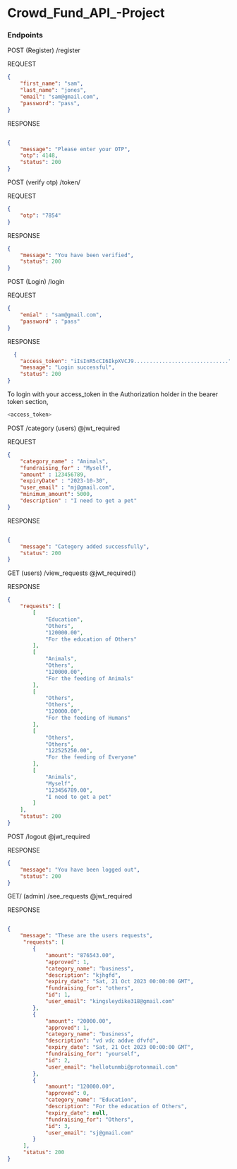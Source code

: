 # Crowd_Fund_API_-Project

### Endpoints

POST (Register) /register

<!-- To get registered as an admin, make sure that the is_admin variable is set to "True" else you'll be registered as a mere user -->


REQUEST
```json
{
    "first_name": "sam",
    "last_name": "jones",
    "email": "sam@gmail.com",
    "password": "pass",
}
```

RESPONSE
```json

{
    "message": "Please enter your OTP",
    "otp": 4148,
    "status": 200
}
```


POST (verify otp) /token/<email>

REQUEST
```json
{
    "otp": "7854"
}
```

RESPONSE
```json
{
    "message": "You have been verified",
    "status": 200
}
```


POST (Login) /login

REQUEST
```json
{
    "emial" : "sam@gmail.com",
    "password" : "pass"
}
```


RESPONSE
```json
  {
    "access_token": "iIsInR5cCI6IkpXVCJ9..............................",
    "message": "Login successful",
    "status": 200
}
```


To login with your access_token in the Authorization holder in the bearer token section,

```sh
<access_token>
```




<!-- To make a fundraising request -->

POST /category (users)
@jwt_required

REQUEST 
```json
{
    "category_name" : "Animals",
    "fundraising_for" : "Myself",
    "amount" : 123456789,
    "expiryDate" : "2023-10-30",
    "user_email" : "mj@gmail.com",
    "minimum_amount": 5000,
    "description" : "I need to get a pet"
}
```

RESPONSE
```json

{
    "message": "Category added successfully",
    "status": 200
}
```


GET (users) /view_requests
@jwt_required()

RESPONSE
```json
{
    "requests": [
        [
            "Education",
            "Others",
            "120000.00",
            "For the education of Others"
        ],
        [
            "Animals",
            "Others",
            "120000.00",
            "For the feeding of Animals"
        ],
        [
            "Others",
            "Others",
            "120000.00",
            "For the feeding of Humans"
        ],
        [
            "Others",
            "Others",
            "122525250.00",
            "For the feeding of Everyone"
        ],
        [
            "Animals",
            "Myself",
            "123456789.00",
            "I need to get a pet"
        ]
    ],
    "status": 200
}
```
POST /logout
@jwt_required

RESPONSE
```json
{
    "message": "You have been logged out",
    "status": 200
}
```


GET/ (admin) /see_requests
@jwt_required

RESPONSE
```json

{
    "message": "These are the users requests",
     "requests": [
        {
            "amount": "876543.00",
            "approved": 1,
            "category_name": "business",
            "description": "kjhgfd",
            "expiry_date": "Sat, 21 Oct 2023 00:00:00 GMT",
            "fundraising_for": "others",
            "id": 1,
            "user_email": "kingsleydike318@gmail.com"
        },
        {
            "amount": "20000.00",
            "approved": 1,
            "category_name": "business",
            "description": "vd vdc addve dfvfd",
            "expiry_date": "Sat, 21 Oct 2023 00:00:00 GMT",
            "fundraising_for": "yourself",
            "id": 2,
            "user_email": "hellotunmbi@protonmail.com"
        },
        {
            "amount": "120000.00",
            "approved": 0,
            "category_name": "Education",
            "description": "For the education of Others",
            "expiry_date": null,
            "fundraising_for": "Others",
            "id": 3,
            "user_email": "sj@gmail.com"
        }
     ],
     "status": 200
}
```